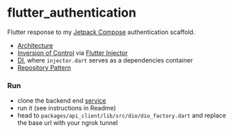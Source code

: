 # flutter_authentication

Flutter response to
my [Jetpack Compose](https://github.com/FeelHippo/android_jetpack_authentication) authentication
scaffold.

- [Architecture](https://engineering.verygood.ventures/architecture/)
- [Inversion of Control](https://stackoverflow.com/a/3140/10708345)
  via [Flutter Injector](https://pub.dev/packages/injector)
- [DI](https://developer.android.com/training/dependency-injection/manual), where `injector.dart`
  serves as a dependencies container
- [Repository Pattern](https://codewithandrea.com/articles/flutter-repository-pattern/)

### Run

- clone the backend end [service](https://github.com/FeelHippo/django_authentication)
- run it (see instructions in Readme)
- head to `packages/api_client/lib/src/dio/dio_factory.dart` and replace the base url with your
  ngrok tunnel
